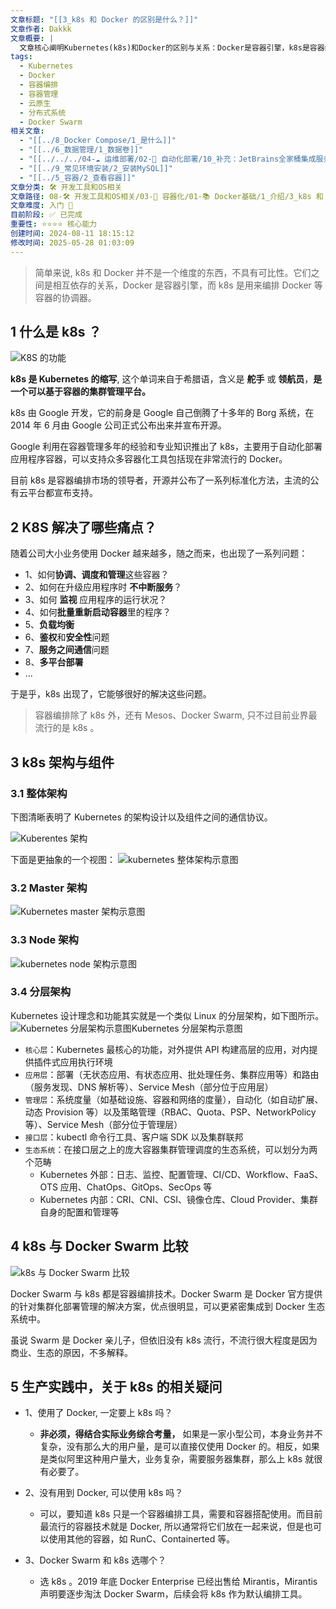 ```yaml
---
文章标题: "[[3_k8s 和 Docker 的区别是什么？]]"
文章作者: Dakkk
文章概要: |
  文章核心阐明Kubernetes(k8s)和Docker的区别与关系：Docker是容器引擎，k8s是容器编排管理平台。文章介绍了k8s起源、解决的痛点、架构和组件，并对比了k8s与Docker Swarm。同时，提供了生产实践中的选型建议，强调k8s在容器编排领域的领导地位。
tags:
  - Kubernetes
  - Docker
  - 容器编排
  - 容器管理
  - 云原生
  - 分布式系统
  - Docker Swarm
相关文章:
  - "[[../8_Docker Compose/1_是什么]]"
  - "[[../6_数据管理/1_数据卷]]"
  - "[[../../../04-☁️ 运维部署/02-🤖 自动化部署/10_补充：JetBrains全家桶集成服务器上的Docker服务]]"
  - "[[../9_常见环境安装/2_安装MySQL]]"
  - "[[../5_容器/2_查看容器]]"
文章分类: 🛠️ 开发工具和OS相关
文章路径: 08-🛠️ 开发工具和OS相关/03-🐋 容器化/01-📚 Docker基础/1_介绍/3_k8s 和 Docker 的区别是什么？.md
文章难度: 入门 🌱
目前阶段: ✅ 已完成
重要性: ⭐⭐⭐⭐ 核心能力
创建时间: 2024-08-11 18:15:12
修改时间: 2025-05-28 01:03:09
---
```


> 简单来说, k8s 和 Docker 并不是一个维度的东西，不具有可比性。它们之间是相互依存的关系，Docker 是容器引擎，而 k8s 是用来编排 Docker 等容器的协调器。

## 1 什么是 k8s ？

![K8S 的功能](https://img.quanxiaoha.com/quanxiaoha/166305602868530 "K8S 的功能")

**k8s 是 Kubernetes 的缩写**, 这个单词来自于希腊语，含义是 **舵手** 或 **领航员**，**是一个可以基于容器的集群管理平台。**

k8s 由 Google 开发，它的前身是 Google 自己倒腾了十多年的 Borg 系统，在 2014 年 6 月由 Google 公司正式公布出来并宣布开源。

Google 利用在容器管理多年的经验和专业知识推出了 k8s，主要用于自动化部署应用程序容器，可以支持众多容器化工具包括现在非常流行的 Docker。

目前 k8s 是容器编排市场的领导者，开源并公布了一系列标准化方法，主流的公有云平台都宣布支持。

## 2 K8S 解决了哪些痛点？

随着公司大小业务使用 Docker 越来越多，随之而来，也出现了一系列问题：

- 1、如何**协调、调度和管理**这些容器？
- 2、如何在升级应用程序时 **不中断服务**？
- 3、如何 **监视** 应用程序的运行状况？
- 4、如何**批量重新启动容器**里的程序？
- 5、**负载均衡**
- 6、**鉴权**和**安全性**问题
- 7、**服务之间通信**问题
- 8、**多平台部署**
- ...

于是乎，k8s 出现了，它能够很好的解决这些问题。

> 容器编排除了 k8s 外，还有 Mesos、Docker Swarm, 只不过目前业界最流行的是 k8s 。

## 3 k8s 架构与组件

### 3.1 整体架构

下图清晰表明了 Kubernetes 的架构设计以及组件之间的通信协议。

![Kuberentes 架构](https://img.quanxiaoha.com/quanxiaoha/166313446509796 "Kuberentes 架构")

下面是更抽象的一个视图：
![kubernetes 整体架构示意图](https://img.quanxiaoha.com/quanxiaoha/166313507870065 "kubernetes 整体架构示意图")
### 3.2 Master 架构

![Kubernetes master 架构示意图](https://img.quanxiaoha.com/quanxiaoha/166313519267449 "Kubernetes master 架构示意图")

### 3.3 Node 架构

![kubernetes node 架构示意图](https://img.quanxiaoha.com/quanxiaoha/166313529864147 "kubernetes node 架构示意图")
### 3.4 分层架构

Kubernetes 设计理念和功能其实就是一个类似 Linux 的分层架构，如下图所示。
![Kubernetes 分层架构示意图](https://img.quanxiaoha.com/quanxiaoha/166313554910295 "Kubernetes 分层架构示意图")Kubernetes 分层架构示意图

- `核心层`：Kubernetes 最核心的功能，对外提供 API 构建高层的应用，对内提供插件式应用执行环境
- `应用层`：部署（无状态应用、有状态应用、批处理任务、集群应用等）和路由（服务发现、DNS 解析等）、Service Mesh（部分位于应用层）
- `管理层`：系统度量（如基础设施、容器和网络的度量），自动化（如自动扩展、动态 Provision 等）以及策略管理（RBAC、Quota、PSP、NetworkPolicy 等）、Service Mesh（部分位于管理层）
- `接口层`：kubectl 命令行工具、客户端 SDK 以及集群联邦
- `生态系统`：在接口层之上的庞大容器集群管理调度的生态系统，可以划分为两个范畴
    - Kubernetes 外部：日志、监控、配置管理、CI/CD、Workflow、FaaS、OTS 应用、ChatOps、GitOps、SecOps 等
    - Kubernetes 内部：CRI、CNI、CSI、镜像仓库、Cloud Provider、集群自身的配置和管理等

## 4 k8s 与 Docker Swarm 比较

![k8s 与 Docker Swarm 比较](https://img.quanxiaoha.com/quanxiaoha/166313602622132 "k8s 与 Docker Swarm 比较")

Docker Swarm 与 k8s 都是容器编排技术。Docker Swarm 是 Docker 官方提供的针对集群化部署管理的解决方案，优点很明显，可以更紧密集成到 Docker 生态系统中。

虽说 Swarm 是 Docker 亲儿子，但依旧没有 k8s 流行，不流行很大程度是因为商业、生态的原因，不多解释。

## 5 生产实践中，关于 k8s 的相关疑问

- 1、使用了 Docker, 一定要上 k8s 吗？
	- **非必须，得结合实际业务综合考量，** 如果是一家小型公司，本身业务并不复杂，没有那么大的用户量，是可以直接仅使用 Docker 的。相反，如果是类似阿里这种用户量大，业务复杂，需要服务器集群，那么上 k8s 就很有必要了。

- 2、没有用到 Docker, 可以使用 k8s 吗？
	- 可以，要知道 k8s 只是一个容器编排工具，需要和容器搭配使用。而目前最流行的容器技术就是 Docker, 所以通常将它们放在一起来说，但是也可以使用其他的容器，如 RunC、Containerted 等。

- 3、Docker Swarm 和 k8s 选哪个？
	- 选 k8s 。2019 年底 Docker Enterprise 已经出售给 Mirantis，Mirantis 声明要逐步淘汰 Docker Swarm，后续会将 k8s 作为默认编排工具。